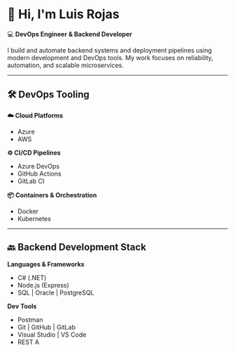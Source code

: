 # 👋 Hi, I'm Luis Rojas

💻 **DevOps Engineer & Backend Developer**

I build and automate backend systems and deployment pipelines using modern development and DevOps tools. My work focuses on reliability, automation, and scalable microservices.

---

## 🛠️ DevOps Tooling

**☁️ Cloud Platforms**  
- Azure  
- AWS  

**⚙️ CI/CD Pipelines**  
- Azure DevOps  
- GitHub Actions  
- GitLab CI  

**📦 Containers & Orchestration**  
- Docker  
- Kubernetes  

---

## 🔙 Backend Development Stack

**Languages & Frameworks**  
- C# (.NET)  
- Node.js (Express)  
- SQL | Oracle | PostgreSQL  

**Dev Tools**  
- Postman  
- Git | GitHub | GitLab  
- Visual Studio | VS Code  
- REST A
